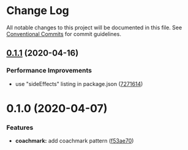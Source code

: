 # Change Log

All notable changes to this project will be documented in this file.
See [Conventional Commits](https://conventionalcommits.org) for commit guidelines.

## [0.1.1](https://github.com/adobe/spectrum-web-components/compare/@spectrum-web-components/coachmark@0.1.0...@spectrum-web-components/coachmark@0.1.1) (2020-04-16)

### Performance Improvements

-   use "sideEffects" listing in package.json ([7271614](https://github.com/adobe/spectrum-web-components/commit/7271614c0ca3ccf3566583bb59467eb15a6199cd))

# 0.1.0 (2020-04-07)

### Features

-   **coachmark:** add coachmark pattern ([f53ae70](https://github.com/adobe/spectrum-web-components/commit/f53ae70e6f49f73c71480809021e21d2ff9bcd85))

